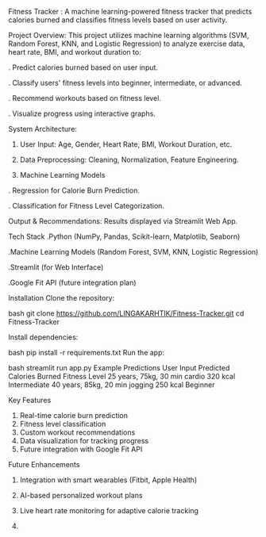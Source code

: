 Fitness Tracker :
A machine learning-powered fitness tracker that predicts calories burned and classifies fitness levels based on user activity.

Project Overview:
This project utilizes machine learning algorithms (SVM, Random Forest, KNN, and Logistic Regression) to analyze exercise data, heart rate, BMI, and workout duration to:

. Predict calories burned based on user input.

. Classify users' fitness levels into beginner, intermediate, or advanced.

. Recommend workouts based on fitness level.

. Visualize progress using interactive graphs.

 System Architecture:
1. User Input: Age, Gender, Heart Rate, BMI, Workout Duration, etc.

2. Data Preprocessing: Cleaning, Normalization, Feature Engineering.

3. Machine Learning Models
   
 . Regression for Calorie Burn Prediction.

 . Classification for Fitness Level Categorization.

Output & Recommendations: Results displayed via Streamlit Web App.

Tech Stack
.Python (NumPy, Pandas, Scikit-learn, Matplotlib, Seaborn)

.Machine Learning Models (Random Forest, SVM, KNN, Logistic Regression)

.Streamlit (for Web Interface)

.Google Fit API (future integration plan)

 Installation
Clone the repository:

bash
git clone https://github.com/LINGAKARHTIK/Fitness-Tracker.git
cd Fitness-Tracker

Install dependencies:

bash
pip install -r requirements.txt
Run the app:

bash
streamlit run app.py
 Example Predictions
User Input	                   Predicted Calories Burned	Fitness Level
25 years, 75kg, 30 min cardio	  320 kcal	                 Intermediate
40 years, 85kg, 20 min jogging	250 kcal                   	Beginner

 Key Features
1. Real-time calorie burn prediction
2. Fitness level classification
3. Custom workout recommendations
4. Data visualization for tracking progress
5. Future integration with Google Fit API

Future Enhancements
1. Integration with smart wearables (Fitbit, Apple Health)

2. AI-based personalized workout plans

3. Live heart rate monitoring for adaptive calorie tracking
4.
